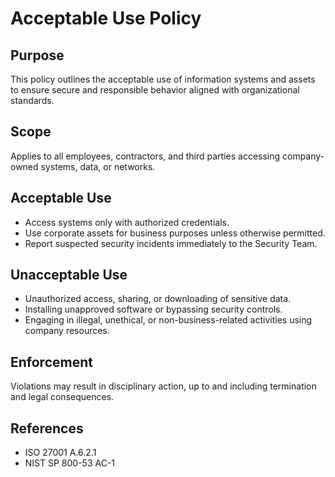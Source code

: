 # Acceptable Use Policy

## Purpose
This policy outlines the acceptable use of information systems and assets to ensure secure and responsible behavior aligned with organizational standards.

## Scope
Applies to all employees, contractors, and third parties accessing company-owned systems, data, or networks.

## Acceptable Use
- Access systems only with authorized credentials.
- Use corporate assets for business purposes unless otherwise permitted.
- Report suspected security incidents immediately to the Security Team.

## Unacceptable Use
- Unauthorized access, sharing, or downloading of sensitive data.
- Installing unapproved software or bypassing security controls.
- Engaging in illegal, unethical, or non-business-related activities using company resources.

## Enforcement
Violations may result in disciplinary action, up to and including termination and legal consequences.

## References
- ISO 27001 A.6.2.1
- NIST SP 800-53 AC-1
